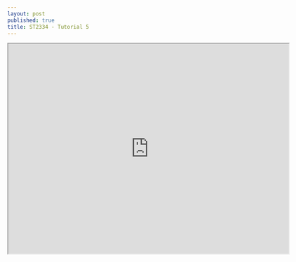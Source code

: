 ```yaml
---
layout: post
published: true
title: ST2334 - Tutorial 5
---
```

<iframe src="https://drive.google.com/file/d/1HP9BZR9cHIxtkyK06iPBxbxqeK3HVHir/preview" width="640" height="480"></iframe>

